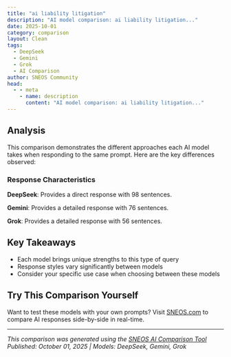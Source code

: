 ```yaml
---
title: "ai liability litigation"
description: "AI model comparison: ai liability litigation..."
date: 2025-10-01
category: comparison
layout: Clean
tags:
  - DeepSeek
  - Gemini
  - Grok
  - AI Comparison
author: SNEOS Community
head:
  - - meta
    - name: description
      content: "AI model comparison: ai liability litigation..."
---
```


<ChatComparison
  title="ai liability litigation"
  prompt="ai liability litigation"
  :responses='{
    "DeepSeek": "Of course. This is a complex and rapidly evolving area of law. \u0022AI liability litigation\u0022 refers to the legal disputes that arise when an artificial intelligence system causes harm, and the subsequent legal battle to determine who is responsible and who must pay for the damages.\n\nHere is a comprehensive breakdown of AI liability litigation, covering the key legal theories, the central challenges, the parties involved, and real-world trends.\n\n### The Core Challenge: The \u0022Liability Gap\u0022\n\nTraditional tort law (the law of civil wrongs like negligence and product liability) is built around human actors or simple, predictable machines. AI, particularly complex \u0022black box\u0022 systems, disrupts this framework because:\n\n*   **Non-human Actor:** You can\u0027t sue an algorithm. You must sue a person or company behind it.\n*   **Lack of Intent:** AI doesn\u0027t have *mens rea* (a guilty mind). It doesn\u0027t intend to cause harm, so traditional intentional torts are hard to apply.\n*   **Autonomy and Unpredictability:** An AI can learn and act in ways its creators did not explicitly program or even anticipate, making it difficult to establish a direct line of causation from the developer\u0027s actions to the harm.\n*   **The \u0022Black Box\u0022 Problem:** With some complex AI models, even the developers cannot fully explain why a specific decision was made, making it nearly impossible to prove what went wrong and why.\n\n---\n\n### Key Legal Theories for AI Liability\n\nPlaintiffs (the injured parties) are using several existing legal doctrines to try to hold parties liable for AI-caused harm.\n\n#### 1. Product Liability\nThis is one of the most promising avenues. It holds manufacturers, distributors, and sellers liable for injuries caused by defective products. There are three types of defects:\n\n*   **Manufacturing Defect:** The AI, as built, deviates from its intended design. (e.g., A flaw in a specific physical chip causes a robot to malfunction).\n*   **Design Defect:** The fundamental design of the AI is unreasonably dangerous. (e.g., An autonomous vehicle\u0027s object recognition system is designed in a way that it consistently fails to see motorcycles in foggy conditions).\n*   **Failure to Warn (Inadequate Instructions or Warnings):** The AI lacks sufficient warnings about its limitations or proper instructions for safe use. (e.g., A medical diagnostic AI doesn\u0027t warn that its accuracy drops significantly for pediatric patients, and a doctor relies on its incorrect diagnosis).\n\n**Major Hurdle:** Is software a \u0022product\u0022 or a \u0022service\u0022? Courts are still grappling with this. If classified as a service, strict product liability may not apply, forcing the plaintiff to rely on the harder-to-prove theory of negligence.\n\n#### 2. Negligence\nThis requires proving four elements:\n1.  **Duty:** The defendant owed a duty of care to the plaintiff. (e.g., An AI developer has a duty to create a reasonably safe system).\n2.  **Breach:** The defendant breached that duty. (e.g., The developer failed to conduct adequate safety testing).\n3.  **Causation:** The defendant\u0027s breach directly caused the plaintiff\u0027s injury.\n4.  **Damages:** The plaintiff suffered actual harm.\n\n**Major Hurdle:** Causation is extremely difficult with \u0022black box\u0022 AIs. How do you prove that a developer\u0027s failure to test a specific scenario led to a specific, unpredictable error?\n\n#### 3. Negligent Entrustment\nThis theory holds a person or company liable for entrust a dangerous instrumentality to someone they know or should know is incompetent to use it. This is highly relevant for Level 2/3 autonomous vehicles where the human driver is still responsible.\n\n*   **Example:** A car rental company rents a semi-autonomous vehicle to someone with a suspended license who then causes an accident while the \u0022Autopilot\u0022 is engaged.\n\n#### 4. Misrepresentation / Consumer Protection Laws\nIf an AI product is marketed with false or misleading claims about its capabilities, a plaintiff who relied on those claims and suffered harm might have a claim under consumer protection statutes (like false advertising laws).\n\n---\n\n### Who Gets Sued? The Potential Defendants\n\nLiability is often spread across the AI ecosystem, and plaintiffs will typically sue everyone involved.\n\n1.  **The Developer/Manufacturer:** The company that designed and built the core AI model. This is the primary target for product liability claims.\n2.  **The Integrator:** The company that integrated the AI into a larger product or service. (e.g., A car manufacturer that integrates a third-party AI driving system into its vehicles).\n3.  **The Deployer/Operator:** The company or individual using the AI. (e.g., A hospital using a diagnostic AI, a company using an AI hiring tool, or the \u0022driver\u0022 of an autonomous vehicle).\n4.  **The Data Provider/Labeler:** If the harm was caused by biased or poor-quality training data, the company that sourced or labeled that data could be held liable.\n5.  **The User/End-User:** In some cases, the end-user might be negligent in their use of the AI (e.g., ignoring safety warnings).\n\n---\n\n### Real-World Examples and Case Trends\n\n*   **Autonomous Vehicles:** This is the most active area of litigation. Cases typically involve accidents where the vehicle\u0027s AI failed to perceive a hazard, leading to crashes. Tesla\u0027s Autopilot and Full Self-Driving systems are frequently at the center of these lawsuits, with claims ranging from product liability to negligent marketing.\n*   **AI in Hiring and Employment:** Companies like **Workday** have been sued for alleged algorithmic bias, where their AI-powered hiring software is accused of systematically discriminating against candidates based on race, gender, or disability.\n*   **Healthcare and Medical AI:** Lawsuits are emerging where AI-based diagnostic tools provided incorrect results, leading to misdiagnosis and patient harm. The liability is often shared between the AI developer and the healthcare provider who relied on the tool.\n*   **Content and Defamation:** There are growing concerns about liability for generative AI. For example, if a chatbot like ChatGPT libels a person by generating false and damaging information about them, who is liable? The developer (OpenAI), the user who prompted it, or both? This is largely untested in court.\n\n---\n\n### The Future: Regulatory and Legal Evolution\n\nThe current approach of stretching existing laws is not a perfect fit. The future will likely involve:\n\n1.  **New AI-Specific Legislation:** The **EU AI Act** is a leading example, creating a risk-based regulatory framework. It explicitly imposes liability on providers and deployers of \u0022high-risk\u0022 AI systems. The US is also exploring similar federal and state-level legislation.\n2.  **Shifts in Burden of Proof:** Laws may be created that shift the burden of proof to the AI developer/operator to demonstrate that their system was *not* at fault, given the plaintiff\u0027s difficulty in accessing the \u0022black box.\u0022\n3.  **Mandatory Insurance and Risk Pools:** Similar to car insurance, there may be requirements for mandatory insurance for operators of high-risk AI systems.\n4.  **Liability for \u0022Foundation Models\u0022:** A key debate is whether the creators of large, general-purpose AI models (like GPT-4) should bear some liability for harms caused by downstream applications built on their technology.\n\n### Summary\n\nAI liability litigation is a dynamic legal frontier. While plaintiffs are currently relying on traditional theories like **product liability** and **negligence**, the unique characteristics of AI are pushing the legal system to its limits. The outcomes of early cases, combined with new, AI-specific regulations from bodies like the EU, will shape the future of who is held accountable when artificial intelligence causes real-world harm.",
    "Gemini": "AI liability litigation is a rapidly evolving area of law concerned with who is responsible when AI systems cause harm. It\u0027s complex because AI systems often involve intricate development processes, autonomous decision-making, and opaque algorithms. Here\u0027s a breakdown of key aspects:\n\n**1. The Problem: Who is to Blame When AI Goes Wrong?**\n\nAI systems can cause harm in various ways:\n\n*   **Physical Harm:** Autonomous vehicles causing accidents, robots injuring workers, medical AI misdiagnosing patients.\n*   **Economic Harm:** AI-powered trading algorithms causing market crashes, biased hiring tools discriminating against job applicants, faulty AI loan assessments leading to financial losses.\n*   **Reputational Harm:** AI chatbots making defamatory statements, facial recognition systems misidentifying individuals, AI-generated deepfakes spreading misinformation.\n*   **Privacy Violations:** AI systems collecting and misusing personal data, surveillance technologies infringing on civil liberties.\n*   **Discrimination:** AI systems perpetuating or amplifying biases based on race, gender, religion, or other protected characteristics.\n\n**2. Potential Defendants (Who Can Be Sued):**\n\nDetermining who is liable is a key challenge. Potential defendants include:\n\n*   **Manufacturers/Developers:** Companies that designed, developed, and manufactured the AI system (e.g., the automaker in an autonomous vehicle crash).\n*   **Software/Algorithm Providers:** Companies that created the algorithms and software used by the AI system (e.g., the AI diagnostic tool vendor).\n*   **Data Providers:** Entities that supplied the data used to train the AI system (if the data was biased or inaccurate).\n*   **Operators/Users:** Individuals or organizations that use or deploy the AI system (e.g., the hospital using the AI diagnostic tool, the employer using the AI hiring tool).\n*   **Service Providers:** Companies offering services related to the AI system\u0027s maintenance, updates, or integration.\n\n**3. Legal Theories (How Lawsuits Are Framed):**\n\nPlaintiffs can pursue AI liability lawsuits using various legal theories:\n\n*   **Negligence:**  Arguing that the defendant failed to exercise reasonable care in the design, development, testing, or deployment of the AI system.  This requires showing a duty of care, breach of that duty, causation (that the breach caused the harm), and damages.  Examples: Failing to adequately test the AI, failing to provide sufficient warnings about its limitations, or failing to monitor its performance.\n*   **Product Liability:**  This applies primarily to manufacturers.  It can be based on:\n    *   *Design Defect:*  The AI system was inherently flawed in its design.\n    *   *Manufacturing Defect:* The AI system deviated from its intended design during the manufacturing process.\n    *   *Failure to Warn:* The manufacturer failed to provide adequate warnings about the risks associated with using the AI system. (Strict liability often applies, meaning fault doesn\u0027t have to be proven).\n*   **Breach of Contract:**  If there was a contract for the AI system, the plaintiff can argue that the AI system failed to perform as promised in the contract.\n*   **Warranty Claims:**  Similar to breach of contract, these claims allege that the AI system did not meet express or implied warranties about its quality or performance.\n*   **Intentional Torts:**  In rare cases, plaintiffs might argue that the harm was caused intentionally or recklessly.\n*   **Data Privacy Violations:**  If the AI system misused personal data, plaintiffs can sue under data privacy laws like the GDPR (in Europe) or the CCPA (in California).\n*   **Discrimination Laws:**  If the AI system discriminated against individuals based on protected characteristics, plaintiffs can sue under anti-discrimination laws.\n\n**4. Challenges in AI Liability Litigation:**\n\nAI liability litigation faces unique challenges:\n\n*   **The \u0022Black Box\u0022 Problem:**  AI systems, especially those using deep learning, can be opaque. It can be difficult to understand how the AI system made a particular decision, making it challenging to prove causation.\n*   **Autonomous Decision-Making:**  AI systems can make decisions independently, making it harder to assign blame to a specific human actor.  Did the programmer anticipate the scenario? Did the operator misuse the AI?  The line of responsibility is blurred.\n*   **Data Bias:**  AI systems are trained on data, and if that data is biased, the AI system will likely perpetuate those biases, leading to discriminatory outcomes.  It can be difficult to prove that bias in the data caused the specific harm.\n*   **Novelty:**  AI technology is constantly evolving, and the law is struggling to keep up.  Existing legal frameworks may not be well-suited to address the unique risks posed by AI.\n*   **Causation:** Proving that the AI *caused* the harm can be very difficult, especially if multiple factors contributed to the outcome.  Was it the AI\u0027s fault, or the user\u0027s error, or a combination of factors?\n*   **Statutory Gaps:** Many areas lack specific legislation addressing AI liability.  This forces courts to rely on existing laws that may not be a perfect fit.\n\n**5. Legal Developments and Trends:**\n\n*   **EU AI Act:**  The European Union is at the forefront of AI regulation.  The EU AI Act proposes a risk-based approach, with stricter rules for AI systems that pose a higher risk to fundamental rights and safety. It will likely have a significant impact on AI development and deployment globally. The AI act emphasizes transparency, accountability, and human oversight.\n*   **US AI Bill of Rights:**  The White House has issued a Blueprint for an AI Bill of Rights, outlining principles for responsible AI development and deployment in the US.  While not legally binding, it provides guidance for policymakers and developers.\n*   **State-Level Legislation:**  Several US states are considering or have enacted legislation related to AI, particularly in areas like automated decision-making, facial recognition, and autonomous vehicles.\n*   **Increased Litigation:**  As AI systems become more prevalent, we can expect to see an increase in AI liability lawsuits.\n*   **Focus on Transparency and Explainability:** There\u0027s growing pressure on AI developers to make their systems more transparent and explainable, so that users can understand how they work and why they make certain decisions.  Explainable AI (XAI) is a key area of research.\n*   **Insurance:** The insurance industry is grappling with how to insure AI systems against potential liabilities.\n\n**6. Key Considerations for Companies Developing and Deploying AI:**\n\n*   **Risk Assessment:** Conduct thorough risk assessments to identify potential harms that the AI system could cause.\n*   **Data Quality:** Ensure that the data used to train the AI system is accurate, unbiased, and representative of the population it will be used on.\n*   **Transparency and Explainability:**  Design the AI system to be as transparent and explainable as possible.\n*   **Human Oversight:** Implement human oversight mechanisms to monitor the AI system\u0027s performance and intervene when necessary.\n*   **Testing and Validation:**  Thoroughly test and validate the AI system before deploying it.\n*   **Compliance:** Stay up-to-date on relevant AI regulations and guidelines.\n*   **Insurance:**  Consider obtaining insurance coverage to protect against potential liabilities.\n*   **Documentation:**  Maintain detailed documentation of the AI system\u0027s design, development, training, and deployment.\n*   **Ethical Considerations:**  Address ethical considerations throughout the entire AI lifecycle.\n\n**In summary, AI liability litigation is a complex and rapidly evolving field.  Determining who is responsible when AI goes wrong is a significant challenge, and the law is still catching up to the technology.  Companies that develop and deploy AI systems need to be aware of the potential liabilities and take steps to mitigate their risks.**\n",
    "Grok": "AI liability litigation refers to legal disputes and lawsuits related to the accountability and responsibility for harm or damages caused by artificial intelligence systems. As AI technologies become increasingly integrated into various sectors\u2014such as healthcare, autonomous vehicles, finance, and consumer products\u2014questions of liability arise when these systems fail, cause harm, or produce biased or unethical outcomes.\n\n### Key Issues in AI Liability Litigation\n1. **Attribution of Responsibility**:\n   - Determining who is liable for harm caused by AI can be complex. Is it the developer, the company deploying the AI, the end user, or a combination of parties? Unlike traditional products, AI systems often learn and adapt over time, which can obscure the chain of responsibility.\n   - For example, in the case of an autonomous vehicle accident, liability might be attributed to the manufacturer, the software developer, or even the owner, depending on the circumstances.\n\n2. **Product Liability and Defects**:\n   - AI systems may be treated as products under product liability laws. If an AI system is defective (e.g., due to flawed algorithms or inadequate training data), plaintiffs may argue that manufacturers or developers are strictly liable for resulting harms.\n   - Courts may need to assess whether the AI was \u0022unreasonably dangerous\u0022 or if there was a failure to provide adequate warnings or instructions.\n\n3. **Negligence**:\n   - Negligence claims could arise if a developer or operator of an AI system fails to exercise reasonable care, such as by deploying an AI system without proper testing or oversight.\n   - For instance, if an AI medical diagnostic tool misdiagnoses a patient due to insufficient validation, the developer or healthcare provider using the tool might face negligence claims.\n\n4. **Bias and Discrimination**:\n   - AI systems that perpetuate bias or discrimination (e.g., in hiring, lending, or criminal justice) can lead to lawsuits under anti-discrimination laws. Litigation in this area often focuses on whether the AI\u0027s training data or algorithms disproportionately harm certain groups and who should be held accountable.\n   - Notable cases include challenges to facial recognition technologies that have higher error rates for specific racial or ethnic groups.\n\n5. **Privacy Violations**:\n   - AI systems that collect and process personal data may lead to litigation under privacy laws if they violate user consent or mishandle sensitive information. Laws like the General Data Protection Regulation (GDPR) in Europe impose strict requirements on data handling, and violations can result in significant penalties.\n   - For example, AI-powered surveillance tools have faced legal challenges for infringing on individual privacy rights.\n\n6. **Contractual Disputes**:\n   - AI vendors and users may face litigation over breaches of contract, such as when an AI system fails to perform as promised or causes financial loss due to errors or downtime.\n\n7. **Regulatory Compliance**:\n   - Governments are increasingly introducing regulations for AI, such as the EU\u0027s proposed AI Act, which categorizes AI systems by risk level and imposes liability for non-compliance. Failure to adhere to such regulations can lead to fines and lawsuits.\n\n### Challenges in AI Liability Litigation\n- **Black Box Nature of AI**: Many AI systems, especially those using deep learning, are opaque, making it difficult to understand how decisions are made. This \u0022black box\u0022 problem complicates proving causation or fault in litigation.\n- **Lack of Legal Precedent**: AI is a relatively new technology, and many jurisdictions lack clear legal frameworks or precedents for handling AI-related cases.\n- **Evolving Technology**: The rapid advancement of AI means that laws and regulations often lag behind, creating uncertainty in liability determinations.\n- **Cross-Border Issues**: AI systems are often developed and deployed across multiple jurisdictions, raising questions about which laws apply and how to enforce liability.\n\n### Notable Cases and Examples\n1. **Autonomous Vehicles**: Lawsuits involving self-driving cars, such as the 2018 case of a fatal accident involving an Uber autonomous vehicle in Arizona, highlight the complexities of AI liability. The case raised questions about whether the fault lay with the vehicle\u0027s AI system, the human safety driver, or Uber itself.\n2. **Facial Recognition**: In 2020, the American Civil Liberties Union (ACLU) filed lawsuits against companies like Clearview AI for privacy violations and biased facial recognition technology, showcasing the intersection of AI and civil rights litigation.\n3. **Healthcare AI**: Cases involving AI misdiagnoses, such as errors in cancer detection algorithms, have led to lawsuits against developers and hospitals for failing to ensure the reliability of AI tools.\n\n### Future of AI Liability Litigation\n- **Legislative Developments**: Governments worldwide are working on AI-specific laws to address liability. For instance, the EU\u0027s AI Act proposes strict liability for high-risk AI systems, potentially setting a global standard.\n- **Insurance Models**: New insurance products are emerging to cover AI-related risks, which may influence how liability is distributed between parties.\n- **Judicial Adaptation**: Courts will need to adapt traditional legal doctrines (e.g., tort law, product liability) to account for the unique nature of AI, potentially leading to landmark rulings.\n- **Ethical Standards**: Litigation may drive the adoption of ethical AI standards, as companies seek to mitigate legal risks by ensuring fairness, transparency, and accountability in their systems.\n\n### Practical Implications for Businesses and Developers\n- **Risk Mitigation**: Companies developing or deploying AI should implement robust testing, documentation, and monitoring to minimize risks of litigation. This includes addressing bias in training data and ensuring compliance with relevant laws.\n- **Transparency**: Providing explanations for AI decisions (where possible) can help in defending against liability claims.\n- **Legal Counsel**: Businesses should seek specialized legal advice to navigate the evolving landscape of AI liability and ensure contractual agreements clearly allocate risks.\n- **User Education**: Clear instructions and warnings for end users of AI systems can reduce the likelihood of misuse and subsequent legal challenges.\n\nAI liability litigation is a rapidly evolving field, and staying informed about legal trends, case law, and regulatory changes is crucial for stakeholders in the AI ecosystem."
  }'
  published-date="23:45"
/>

## Analysis

This comparison demonstrates the different approaches each AI model takes when responding to the same prompt. Here are the key differences observed:

### Response Characteristics

**DeepSeek**: Provides a direct response with 98 sentences. 

**Gemini**: Provides a detailed response with 76 sentences. 

**Grok**: Provides a detailed response with 56 sentences. 

## Key Takeaways

- Each model brings unique strengths to this type of query
- Response styles vary significantly between models
- Consider your specific use case when choosing between these models

## Try This Comparison Yourself

Want to test these models with your own prompts? Visit [SNEOS.com](https://sneos.com) to compare AI responses side-by-side in real-time.

---

*This comparison was generated using the [SNEOS AI Comparison Tool](https://sneos.com)*
*Published: October 01, 2025 | Models: DeepSeek, Gemini, Grok*
